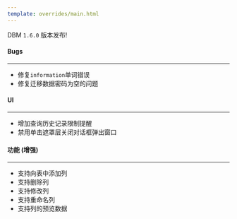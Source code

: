 ```yaml
---
template: overrides/main.html
---
```


DBM `1.6.0` 版本发布!

#### Bugs
---

- 修复`information`单词错误
- 修复迁移数据密码为空的问题

#### UI
---

- 增加查询历史记录限制提醒
- 禁用单击遮罩层关闭对话框弹出窗口

#### 功能 (增强)
---

- 支持向表中添加列
- 支持删除列
- 支持修改列
- 支持重命名列
- 支持列的预览数据
